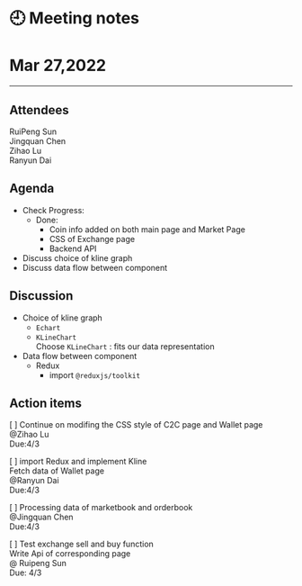 # 🕘 Meeting notes

# Mar 27,2022

****
## Attendees

RuiPeng Sun  
Jingquan Chen  
Zihao Lu  
Ranyun Dai  


## Agenda
- Check Progress:
   - Done:
      - Coin info added on both main page and Market Page
      - CSS of Exchange page
      - Backend API
- Discuss choice of kline graph
- Discuss data flow between component  
   
## Discussion
- Choice of kline graph
   - `Echart`
   - `KLineChart`  
Choose `KLineChart` : fits our data representation
- Data flow between component   
   - Redux 
      - import  `@reduxjs/toolkit`
 
## Action items
[ ]  Continue on modifing the CSS style of C2C page and Wallet page  
 @Zihao Lu   
 Due:4/3

[ ] import Redux and implement Kline  
Fetch data of Wallet page  
@Ranyun Dai  
Due:4/3

[ ] Processing data of marketbook and orderbook  
@Jingquan Chen   
Due:4/3

[ ] Test exchange sell and buy function  
Write Api of corresponding page   
@ Ruipeng Sun   
Due: 4/3